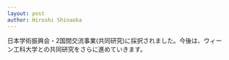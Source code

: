 ```yaml
---
layout: post
author: Hiroshi Shinaoka
---
```


日本学術振興会・2国間交流事業(共同研究)に採択されました。今後は、ウィーン工科大学との共同研究をさらに進めていきます。